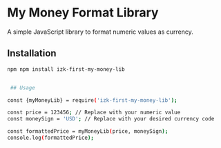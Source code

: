 # My Money Format Library

A simple JavaScript library to format numeric values as currency.

## Installation

```bash
npm npm install izk-first-my-money-lib


 ## Usage

const {myMoneyLib} = require('izk-first-my-money-lib');

const price = 123456; // Replace with your numeric value
const moneySign = 'USD'; // Replace with your desired currency code

const formattedPrice = myMoneyLib(price, moneySign);
console.log(formattedPrice);

